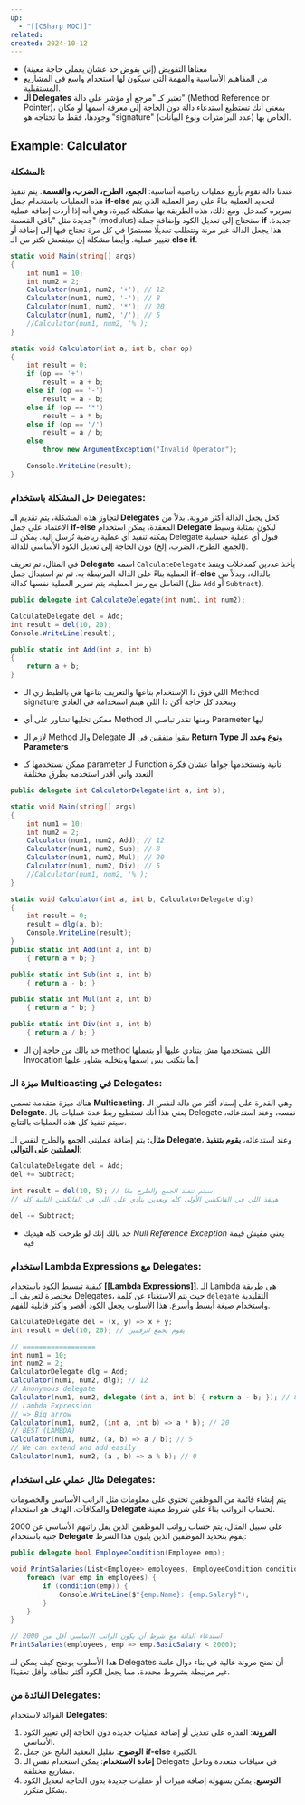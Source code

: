 ```yaml
---
up:
  - "[[CSharp MOC]]"
related: 
created: 2024-10-12
---
```

- معناها التفويض (إني بفوض حد عشان يعملي حاجة معينة)
- من المفاهيم الأساسية والمهمة التي سيكون لها استخدام واسع في المشاريع المستقبلية. 
- **الـ Delegates** تعتبر كـ "مرجع أو مؤشر على دالة" (Method Reference or Pointer)، بمعنى أنك تستطيع استدعاء دالة دون الحاجة إلى معرفة اسمها أو مكان وجودها، فقط ما تحتاجه هو "signature" الخاص بها (عدد البرامترات ونوع البيانات).

## Example: Calculator
### المشكلة:
عندنا دالة تقوم بأربع عمليات رياضية أساسية: **الجمع، الطرح، الضرب، والقسمة**. 
يتم تنفيذ هذه العمليات باستخدام جمل **if-else** لتحديد العملية بناءً على رمز العملية الذي يتم تمريره كمدخل. 
ومع ذلك، هذه الطريقة بها مشكلة كبيرة، وهي أنه إذا أردت إضافة عملية جديدة مثل "باقي القسمة" (modulus) ستحتاج إلى تعديل الكود وإضافة جملة **if** جديدة. 
هذا يجعل الدالة غير مرنة وتتطلب تعديلًا مستمرًا في كل مرة تحتاج فيها إلى إضافة أو تغيير عملية.
وأيضا مشكلة إن مينفعش تكتر من الـ **else if**.

```cs
static void Main(string[] args)
{
    int num1 = 10;
    int num2 = 2;
    Calculator(num1, num2, '+'); // 12
	Calculator(num1, num2, '-'); // 8
	Calculator(num1, num2, '*'); // 20
	Calculator(num1, num2, '/'); // 5
	//Calculator(num1, num2, '%');
}

static void Calculator(int a, int b, char op)
{
    int result = 0;
    if (op == '+')
        result = a + b;
    else if (op == '-')
        result = a - b;
    else if (op == '*')
        result = a * b;
    else if (op == '/')
        result = a / b;
    else 
        throw new ArgumentException("Invalid Operator");

    Console.WriteLine(result);
}
```
### حل المشكلة باستخدام Delegates:
لتجاوز هذه المشكلة، يتم تقديم **الـ Delegates** كحل يجعل الدالة أكثر مرونة. 
بدلاً من الاعتماد على جمل **if-else** المعقدة، يمكن استخدام **Delegate** ليكون بمثابة وسيط يمكنه تنفيذ أي عملية رياضية تُرسل إليه. 
يمكن للـ Delegate قبول أي عملية حسابية (الجمع، الطرح، الضرب، إلخ) دون الحاجة إلى تعديل الكود الأساسي للدالة.

في المثال، تم تعريف **Delegate** اسمه `CalculateDelegate` يأخذ عددين كمدخلات وينفذ العملية بناءً على الدالة المرتبطة به. 
ثم تم استبدال جمل **if-else** بالدالة، وبدلاً من التعامل مع رمز العملية، يتم تمرير العملية نفسها كدالة (مثل `Add` أو `Subtract`).

```csharp
public delegate int CalculateDelegate(int num1, int num2);

CalculateDelegate del = Add;
int result = del(10, 20);
Console.WriteLine(result);

public static int Add(int a, int b)
{
	return a + b;
}
```

- اللي فوق دا الإستخدام بتاعها والتعريف بتاعها هي بالظبط زي الـ Method signature وبتحدد كل حاجة أكن دا اللي هيتم استخدامه في العادي
- ممكن تخليها تشاور على أي Method ومنها تقدر تباصي الـ Parameter ليها
- لازم الـ Method والـ Delegate يبقوا متفقين في **الـ Return Type ونوع وعدد الـ Parameters**

- ممكن نستخدمها كـ parameter لـ Function تانية وتستخدمها جواها عشان فكرة التعدد واني أقدر استخدمه بطرق مختلفة
```cs
public delegate int CalculatorDelegate(int a, int b);

static void Main(string[] args)
{
    int num1 = 10;
    int num2 = 2;
    Calculator(num1, num2, Add); // 12
    Calculator(num1, num2, Sub); // 8
    Calculator(num1, num2, Mul); // 20
    Calculator(num1, num2, Div); // 5
    //Calculator(num1, num2, '%');
}

static void Calculator(int a, int b, CalculatorDelegate dlg)
{
    int result = 0;
    result = dlg(a, b);
    Console.WriteLine(result);
}
public static int Add(int a, int b)
    { return a + b; }

public static int Sub(int a, int b)
    { return a - b; }

public static int Mul(int a, int b)
    { return a * b; }

public static int Div(int a, int b)
    { return a / b; }
```
- خد بالك من حاجة إن الـ method اللي بتستخدمها مش بتنادي عليها أو بتعملها Invocation إنما بتكتب بس إسمها وبتخليه يشاور عليها
### ميزة الـ Multicasting في Delegates:
هناك ميزة متقدمة تسمى **Multicasting**، وهي القدرة على إسناد أكثر من دالة لنفس الـ **Delegate**. 
يعني هذا أنك تستطيع ربط عدة عمليات بالـ Delegate نفسه، وعند استدعائه، سيتم تنفيذ كل هذه العمليات بالتتابع.

**مثال:** يتم إضافة عمليتي الجمع والطرح لنفس الـ **Delegate**، وعند استدعائه، **يقوم بتنفيذ العمليتين على التوالي**:

```csharp
CalculateDelegate del = Add;
del += Subtract;

int result = del(10, 5); // سيتم تنفيذ الجمع والطرح معًا
// هينفذ اللي في الفانكشن الأولى كله وبعدين ينادي على اللي في الفانكشن التانية كله

del -= Subtract;
```
- خد بالك إنك لو طرحت كله هيديك *Null Reference Exception* يعني مفيش قيمة فيه

### استخدام Lambda Expressions مع Delegates:
كيفية تبسيط الكود باستخدام **[[Lambda Expressions]]**. 
الـ Lambda هي طريقة مختصرة لتعريف الـ Delegates، حيث يتم الاستغناء عن كلمة `delegate` التقليدية واستخدام صيغة أبسط وأسرع. 
هذا الأسلوب يجعل الكود أقصر وأكثر قابلية للفهم.

```csharp
CalculateDelegate del = (x, y) => x + y;
int result = del(10, 20); // يقوم بجمع الرقمين

// ==================
int num1 = 10;
int num2 = 2;
CalculatorDelegate dlg = Add;
Calculator(num1, num2, dlg); // 12
// Anonymous delegate
Calculator(num1, num2, delegate (int a, int b) { return a - b; }); // 8
// Lambda Expression 
// => Big arrow
Calculator(num1, num2, (int a, int b) => a * b); // 20
// BEST (LAMBDA)
Calculator(num1, num2, (a, b) => a / b); // 5
// We can extend and add easily
Calculator(num1, num2, (a , b) => a % b); // 0
```

### مثال عملي على استخدام Delegates:
يتم إنشاء قائمة من الموظفين تحتوي على معلومات مثل الراتب الأساسي والخصومات والمكافآت. الهدف هو استخدام **Delegate** لحساب الرواتب بناءً على شروط معينة.

على سبيل المثال، يتم حساب رواتب الموظفين الذين يقل راتبهم الأساسي عن 2000 جنيه باستخدام **Delegate** يقوم بتحديد الموظفين الذين يلبون هذا الشرط:

```csharp
public delegate bool EmployeeCondition(Employee emp);

void PrintSalaries(List<Employee> employees, EmployeeCondition condition) {
    foreach (var emp in employees) {
        if (condition(emp)) {
            Console.WriteLine($"{emp.Name}: {emp.Salary}");
        }
    }
}

// استدعاء الدالة مع شرط أن يكون الراتب الأساسي أقل من 2000
PrintSalaries(employees, emp => emp.BasicSalary < 2000);
```

هذا الأسلوب يوضح كيف يمكن للـ Delegates أن تمنح مرونة عالية في بناء دوال عامة غير مرتبطة بشروط محددة، مما يجعل الكود أكثر نظافة وأقل تعقيدًا.

### الفائدة من Delegates:
الفوائد لاستخدام **Delegates**:
1. **المرونة**: القدرة على تعديل أو إضافة عمليات جديدة دون الحاجة إلى تغيير الكود الأساسي.
2. **الوضوح**: تقليل التعقيد الناتج عن جمل **if-else** الكثيرة.
3. **إعادة الاستخدام**: يمكن استخدام نفس الـ Delegate في سياقات متعددة وداخل مشاريع مختلفة.
4. **التوسيع**: يمكن بسهولة إضافة ميزات أو عمليات جديدة بدون الحاجة لتعديل الكود بشكل متكرر.